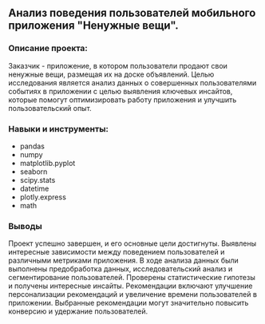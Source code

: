 ## Анализ поведения пользователей мобильного приложения "Ненужные вещи".

### Описание проекта:
Заказчик - приложение, в котором пользователи продают свои ненужные вещи, размещая их на доске объявлений. 
Целью исследования является анализ данных о совершенных пользователями событиях в приложении с целью выявления ключевых инсайтов, которые помогут оптимизировать работу приложения и улучшить пользовательский опыт.

### Навыки и инструменты: 
* pandas
* numpy
* matplotlib.pyplot
* seaborn
* scipy.stats
* datetime
* plotly.express
* math

### Выводы
Проект успешно завершен, и его основные цели достигнуты. Выявлены интересные зависимости между поведением пользователей и различными метриками приложения. 
В ходе анализа данных были выполнены предобработка данных, исследовательский анализ и сегментирование пользователей. Проверены статистические гипотезы и получены интересные инсайты. Рекомендации включают улучшение персонализации рекомендаций и увеличение времени пользователей в приложении. Выбранные рекомендации могут значительно повысить конверсию и удержание пользователей.
